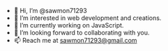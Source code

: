 - 👋 Hi, I’m @sawmon71293
- 👀 I’m interested in web development and creations.
- 🌱 I’m currently working on JavaScript.
- 💞️ I’m looking forward to collaborating with you.
- 📫 Reach me at sawmon71293@gmail.com

<!---
sawmon71293/sawmon71293 is a ✨ special ✨ repository because its `README.md` (this file) appears on your GitHub profile.
You can click the Preview link to take a look at your changes.
--->
